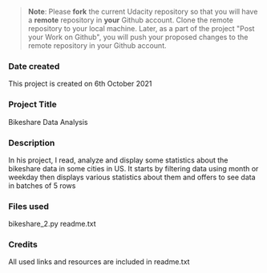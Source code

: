 >**Note**: Please **fork** the current Udacity repository so that you will have a **remote** repository in **your** Github account. Clone the remote repository to your local machine. Later, as a part of the project "Post your Work on Github", you will push your proposed changes to the remote repository in your Github account.

### Date created
This project is created on 6th October 2021

### Project Title
Bikeshare Data Analysis

### Description
In his project, I read, analyze and display some statistics about the bikeshare data in some cities in US.
It starts by filtering data using month or weekday
then displays various statistics about them and offers to see data in batches of 5 rows

### Files used
bikeshare_2.py
readme.txt

### Credits
All used links and resources are included in readme.txt
